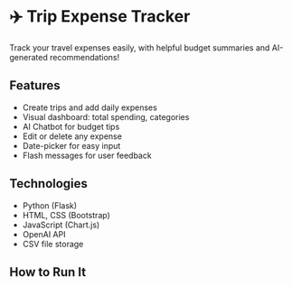 # ✈️ Trip Expense Tracker

Track your travel expenses easily, with helpful budget summaries and AI-generated recommendations!

## Features
- Create trips and add daily expenses
- Visual dashboard: total spending, categories
- AI Chatbot for budget tips
- Edit or delete any expense
- Date-picker for easy input
- Flash messages for user feedback

## Technologies
- Python (Flask)
- HTML, CSS (Bootstrap)
- JavaScript (Chart.js)
- OpenAI API
- CSV file storage

## How to Run It
